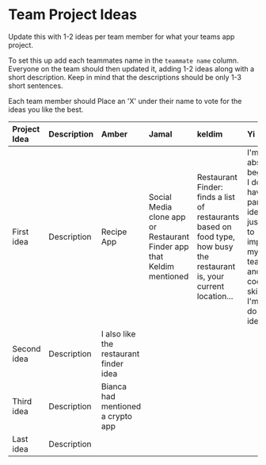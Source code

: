# Team Project Ideas

Update this with 1-2 ideas per team member for what your teams app project.

To set this up add each teammates name in the `teammate name` column. Everyone
on the team should then updated it, adding 1-2 ideas along with a short 
description. Keep in mind that the descriptions should be only 1-3 short
sentences. 

Each team member should Place an 'X' under their name to vote for the ideas 
you like the best.

| Project Idea | Description | Amber | Jamal | keldim | Yi | teammate name | teammate name |
| :--- | :--- | :--- | :--- | :--- | :--- | :--- | :--- |
| First idea | Description | Recipe App | Social Media clone app or Restaurant Finder app that Keldim mentioned  | Restaurant Finder: finds a list of restaurants based on food type, how busy the restaurant is, your current location... | I'm absolute beginner. I don't have a particular idea. I'm just trying to improve my teamwork and coding skills, and I'm can do any idea.| | |
| Second idea | Description | I also like the restaurant finder idea | | | | | |
| Third idea | Description | Bianca had mentioned a crypto app | | | | | |
| Last idea | Description | | | | | | |
